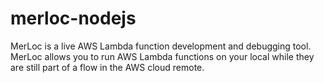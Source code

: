 # merloc-nodejs
MerLoc is a live AWS Lambda function development and debugging tool. MerLoc allows you to run AWS Lambda functions on your local while they are still part of a flow in the AWS cloud remote.
